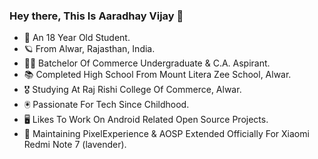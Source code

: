 ### Hey there, This Is Aaradhay Vijay 👋
- 👤 An 18 Year Old Student.
- 🪐 From Alwar, Rajasthan, India.
- 🧑‍🎓 Batchelor Of Commerce Undergraduate & C.A. Aspirant.
- 📚 Completed High School From Mount Litera Zee School, Alwar.
- 🎖️ Studying At Raj Rishi College Of Commerce, Alwar.
- 🖲️ Passionate For Tech Since Childhood.
- 🖥️ Likes To Work On Android Related Open Source Projects.
- 📱 Maintaining PixelExperience & AOSP Extended Officially For Xiaomi Redmi Note 7 (lavender).
